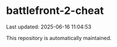 # battlefront-2-cheat

Last updated: 2025-06-16 11:04:53

This repository is automatically maintained.
